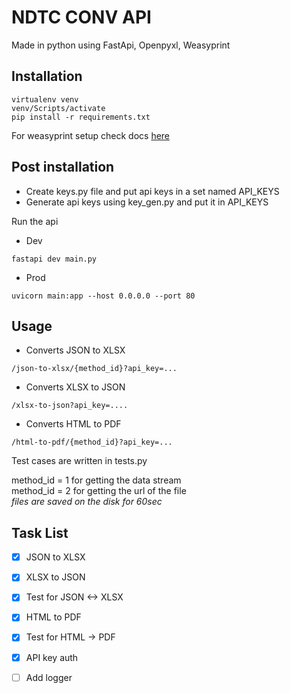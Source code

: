 # NDTC CONV API

Made in python using FastApi, Openpyxl, Weasyprint

## Installation
```
virtualenv venv
venv/Scripts/activate
pip install -r requirements.txt
```
For weasyprint setup check docs [here](https://doc.courtbouillon.org/weasyprint/stable/first_steps.html#installation)

## Post installation
- Create keys.py file and put api keys in a set named API_KEYS
- Generate api keys using key_gen.py and put it in API_KEYS

Run the api
- Dev
```
fastapi dev main.py
```
- Prod
```
uvicorn main:app --host 0.0.0.0 --port 80
```


## Usage
- Converts JSON to XLSX

```
/json-to-xlsx/{method_id}?api_key=...
```

- Converts XLSX to JSON
```
/xlsx-to-json?api_key=....
```
- Converts HTML to PDF
```
/html-to-pdf/{method_id}?api_key=...
```

Test cases are written in tests.py

method_id = 1 for getting the data stream <br>
method_id = 2 for getting the url of the file <br>
*files are saved on the disk for 60sec*

## Task List
- [x] JSON to XLSX
- [X] XLSX to JSON
- [X] Test for JSON <-> XLSX
- [x] HTML to PDF
- [x] Test for HTML -> PDF
- [x] API key auth
- [ ] Add logger

